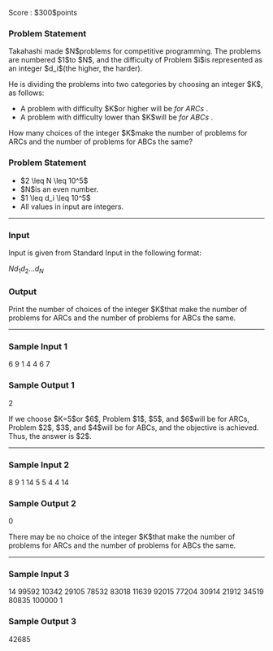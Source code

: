 
<div>

<span>

<span>

<p>
Score : $300$points
</p>

<div>

<section>

### **Problem Statement**

<p>
Takahashi made $N$problems for competitive programming.
The problems are numbered $1$to $N$, and the difficulty of Problem $i$is represented as an integer $d_i$(the higher, the harder).
</p>

<p>
He is dividing the problems into two categories by choosing an integer $K$, as follows:
</p>

<ul>

<li>
A problem with difficulty $K$or higher will be 
<em>
for ARCs
</em>
.
</li>

<li>
A problem with difficulty lower than $K$will be 
<em>
for ABCs
</em>
.
</li>

</ul>

<p>
How many choices of the integer $K$make the number of problems for ARCs and the number of problems for ABCs the same?
</p>

</section>

</div>

<div>

<section>

### **Problem Statement**

<ul>

<li>
$2 \leq N \leq 10^5$
</li>

<li>
$N$is an even number.
</li>

<li>
$1 \leq d_i \leq 10^5$
</li>

<li>
All values in input are integers.
</li>

</ul>

</section>

</div>

---

<div>

<div>

<section>

### **Input**

<p>
Input is given from Standard Input in the following format:
</p>

<div>

$N$$d_1$$d_2$$...$$d_N$
</div>

</section>

</div>

<div>

<section>

### **Output**

<p>
Print the number of choices of the integer $K$that make the number of problems for ARCs and the number of problems for ABCs the same.
</p>

</section>

</div>

</div>

---

<div>

<section>

### **Sample Input 1**

<div>

6
9 1 4 4 6 7

</div>

</section>

</div>

<div>

<section>

### **Sample Output 1**

<div>

2

</div>

<p>
If we choose $K=5$or $6$, Problem $1$, $5$, and $6$will be for ARCs, Problem $2$, $3$, and $4$will be for ABCs, and the objective is achieved.
Thus, the answer is $2$.
</p>

</section>

</div>

---

<div>

<section>

### **Sample Input 2**

<div>

8
9 1 14 5 5 4 4 14

</div>

</section>

</div>

<div>

<section>

### **Sample Output 2**

<div>

0

</div>

<p>
There may be no choice of the integer $K$that make the number of problems for ARCs and the number of problems for ABCs the same.
</p>

</section>

</div>

---

<div>

<section>

### **Sample Input 3**

<div>

14
99592 10342 29105 78532 83018 11639 92015 77204 30914 21912 34519 80835 100000 1

</div>

</section>

</div>

<div>

<section>

### **Sample Output 3**

<div>

42685

</div>

</section>

</div>

</span>

</span>

</div>
